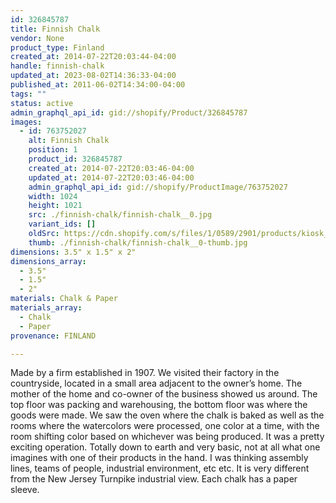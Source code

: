 ```yaml
---
id: 326845787
title: Finnish Chalk
vendor: None
product_type: Finland
created_at: 2014-07-22T20:03:44-04:00
handle: finnish-chalk
updated_at: 2023-08-02T14:36:33-04:00
published_at: 2011-06-02T14:34:00-04:00
tags: ""
status: active
admin_graphql_api_id: gid://shopify/Product/326845787
images:
  - id: 763752027
    alt: Finnish Chalk
    position: 1
    product_id: 326845787
    created_at: 2014-07-22T20:03:46-04:00
    updated_at: 2014-07-22T20:03:46-04:00
    admin_graphql_api_id: gid://shopify/ProductImage/763752027
    width: 1024
    height: 1021
    src: ./finnish-chalk/finnish-chalk__0.jpg
    variant_ids: []
    oldSrc: https://cdn.shopify.com/s/files/1/0589/2901/products/kiosk_fi_WHITECHALK.jpeg?v=1406073826
    thumb: ./finnish-chalk/finnish-chalk__0-thumb.jpg
dimensions: 3.5" x 1.5" x 2"
dimensions_array:
  - 3.5"
  - 1.5"
  - 2"
materials: Chalk & Paper
materials_array:
  - Chalk
  - Paper
provenance: FINLAND

---
```


Made by a firm established in 1907. We visited their factory in the countryside, located in a small area adjacent to the owner’s home. The mother of the home and co-owner of the business showed us around. The top floor was packing and warehousing, the bottom floor was where the goods were made. We saw the oven where the chalk is baked as well as the rooms where the watercolors were processed, one color at a time, with the room shifting color based on whichever was being produced. It was a pretty exciting operation. Totally down to earth and very basic, not at all what one imagines with one of their products in the hand. I was thinking assembly lines, teams of people, industrial environment, etc etc. It is very different from the New Jersey Turnpike industrial view. Each chalk has a paper sleeve.